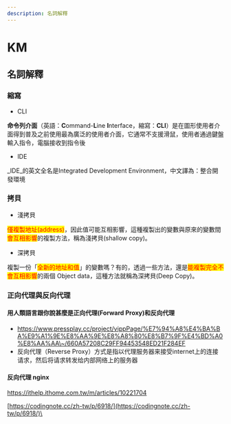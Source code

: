 ```yaml
---
description: 名詞解釋
---
```


# KM

## 名詞解釋



### 縮寫

* CLI

**命令列介面**（英語：**C**ommand-**L**ine **I**nterface，縮寫：**CLI**）是在圖形使用者介面得到普及之前使用最為廣泛的使用者介面，它通常不支援滑鼠，使用者通過鍵盤輸入指令，電腦接收到指令後

* IDE

_IDE_的英文全名是Integrated Development Environment，中文譯為：整合開發環境



### 拷貝

* 淺拷貝

<mark style="color:red;">僅複製地址(address)</mark>，因此值可能互相影響，這種複製出的變數與原來的變數間<mark style="color:red;">會互相影響</mark>的複製方法，稱為淺拷貝(shallow copy)。

* 深拷貝

複製一份「<mark style="color:red;">全新的地址和值</mark>」的變數嗎？有的，透過一些方法，還是<mark style="color:red;">能複製完全不會互相影響</mark>的兩個 Object data，這種方法就稱為深拷貝(Deep Copy)。

###

### 正向代理與反向代理&#x20;

#### 用人類語言跟你說甚麼是正向代理(Forward Proxy)和反向代理

* https://www.pressplay.cc/project/vippPage/%E7%94%A8%E4%BA%BA%E9%A1%9E%E8%AA%9E%E8%A8%80%E8%B7%9F%E4%BD%A0%E8%AA%AA\~/660A57208C29FF94453548ED21F284EF
* 反向代理（Reverse Proxy）方式是指以代理服务器来接受internet上的连接请求，然后将请求转发给内部网络上的服务器

#### 反向代理 nginx&#x20;

https://ithelp.ithome.com.tw/m/articles/10221704

[https://codingnote.cc/zh-tw/p/6918/](https://codingnote.cc/zh-tw/p/6918/)\
